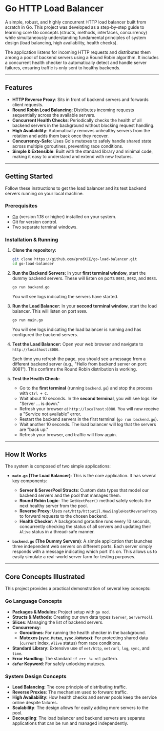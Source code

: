 # Go HTTP Load Balancer

A simple, robust, and highly concurrent HTTP load balancer built from scratch in Go. This project was developed as a step-by-step guide to learning core Go concepts (structs, methods, interfaces, concurrency) while simultaneously understanding fundamental principles of system design (load balancing, high availability, health checks).

The application listens for incoming HTTP requests and distributes them among a pool of backend servers using a Round Robin algorithm. It includes a concurrent health checker to automatically detect and handle server failures, ensuring traffic is only sent to healthy backends.

---

## Features

- **HTTP Reverse Proxy**: Sits in front of backend servers and forwards client requests.
- **Round Robin Load Balancing**: Distributes incoming requests sequentially across the available servers.
- **Concurrent Health Checks**: Periodically checks the health of all backend servers in the background without blocking request handling.
- **High Availability**: Automatically removes unhealthy servers from the rotation and adds them back once they recover.
- **Concurrency-Safe**: Uses Go's mutexes to safely handle shared state across multiple goroutines, preventing race conditions.
- **Simple & Extensible**: Built with the standard library and minimal code, making it easy to understand and extend with new features.

---

## Getting Started

Follow these instructions to get the load balancer and its test backend servers running on your local machine.

### Prerequisites

- [Go](https://go.dev/doc/install) (version 1.18 or higher) installed on your system.
- Git for version control.
- Two separate terminal windows.

### Installation & Running

1.  **Clone the repository:**
    ```bash
    git clone https://github.com/prodXCE/go-load-balancer.git
    cd go-load-balancer
    ```

2.  **Run the Backend Servers:**
    In your **first terminal window**, start the dummy backend servers. These will listen on ports `8081`, `8082`, and `8083`.
    ```bash
    go run backend.go
    ```
    You will see logs indicating the servers have started.

3.  **Run the Load Balancer:**
    In your **second terminal window**, start the load balancer. This will listen on port `8080`.
    ```bash
    go run main.go
    ```
    You will see logs indicating the load balancer is running and has configured the backend servers.

4.  **Test the Load Balancer:**
    Open your web browser and navigate to `http://localhost:8080`.

    Each time you refresh the page, you should see a message from a different backend server (e.g., "Hello from backend server on port: 8081"). This confirms the Round Robin distribution is working.

5.  **Test the Health Check:**
    - Go to the **first terminal** (running `backend.go`) and stop the process with `Ctrl + C`.
    - Wait about 10 seconds. In the **second terminal**, you will see logs like "Server ... is down."
    - Refresh your browser at `http://localhost:8080`. You will now receive a "Service not available" error.
    - Restart the backend servers in the first terminal (`go run backend.go`).
    - Wait another 10 seconds. The load balancer will log that the servers are "back up."
    - Refresh your browser, and traffic will flow again.

---

## How It Works

The system is composed of two simple applications:

-   **`main.go` (The Load Balancer)**: This is the core application. It has several key components:
    -   **Server & ServerPool Structs**: Custom data types that model our backend servers and the pool that manages them.
    -   **Round Robin Logic**: The `GetNextPeer()` method safely selects the next healthy server from the pool.
    -   **Reverse Proxy**: Uses `net/http/httputil.NewSingleHostReverseProxy` to forward requests to the chosen backend.
    -   **Health Checker**: A background goroutine runs every 10 seconds, concurrently checking the status of all servers and updating their `Alive` status in a thread-safe manner.

-   **`backend.go` (The Dummy Servers)**: A simple application that launches three independent web servers on different ports. Each server simply responds with a message indicating which port it's on. This allows us to easily simulate a real-world server farm for testing purposes.

---

## Core Concepts Illustrated

This project provides a practical demonstration of several key concepts:

### Go Language Concepts
- **Packages & Modules**: Project setup with `go mod`.
- **Structs & Methods**: Creating our own data types (`Server`, `ServerPool`).
- **Slices**: Managing the list of backend servers.
- **Concurrency**:
  - **Goroutines**: For running the health checker in the background.
  - **Mutexes (`sync.Mutex`, `sync.RWMutex`)**: For protecting shared data (`current` index, `Alive` status) from race conditions.
- **Standard Library**: Extensive use of `net/http`, `net/url`, `log`, `sync`, and `time`.
- **Error Handling**: The standard `if err != nil` pattern.
- **`defer` Keyword**: For safely unlocking mutexes.

### System Design Concepts
- **Load Balancing**: The core principle of distributing traffic.
- **Reverse Proxies**: The mechanism used to forward traffic.
- **High Availability**: How health checks and server pools keep the service online despite failures.
- **Scalability**: The design allows for easily adding more servers to the pool.
- **Decoupling**: The load balancer and backend servers are separate applications that can be run and managed independently.


